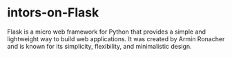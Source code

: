 # intors-on-Flask
 Flask is a micro web framework for Python that provides a simple and lightweight way to build web applications. It was created by Armin Ronacher and is known for its simplicity, flexibility, and minimalistic design.
